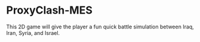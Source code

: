 # ProxyClash-MES
This 2D game will give the player a fun quick battle simulation between Iraq, Iran, Syria, and Israel.
